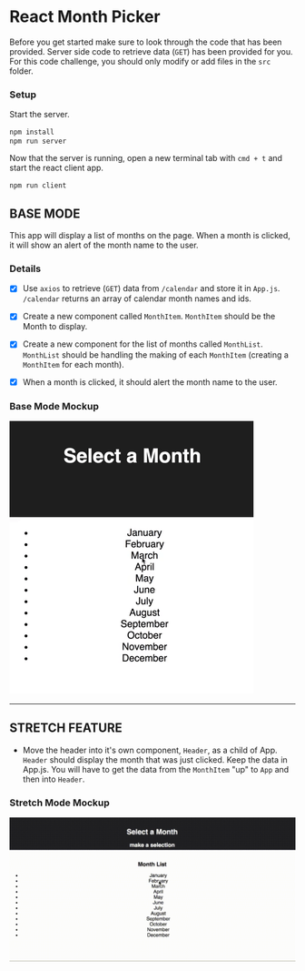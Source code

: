 # React Month Picker

Before you get started make sure to look through the code that has been provided. Server side code to retrieve data (`GET`) has been provided for you. For this code challenge, you should only modify or add files in the `src` folder.

### Setup

Start the server.

```
npm install
npm run server
```

Now that the server is running, open a new terminal tab with `cmd + t` and start the react client app.

```
npm run client
```

## BASE MODE

This app will display a list of months on the page. When a month is clicked, it will show an alert of the month name to the user.

### Details

- [x] Use `axios` to retrieve (`GET`) data from `/calendar` and store it in `App.js`. `/calendar` returns an array of calendar month names and ids.
- [x] Create a new component called `MonthItem`. `MonthItem` should be the Month to display.
- [x] Create a new component for the list of months called `MonthList`. `MonthList` should be handling the making of each `MonthItem` (creating a `MonthItem` for each month).
- [x] When a month is clicked, it should alert the month name to the user.


### Base Mode Mockup

![Base Mode Mockup](wireframes/base-solution.gif)

---

## STRETCH FEATURE

- Move the header into it's own component, `Header`, as a child of App. `Header` should display the month that was just clicked. Keep the data in App.js. You will have to get the data from the `MonthItem` "up" to `App` and then into `Header`.

### Stretch Mode Mockup

![Stretch Mode Mockup](wireframes/stretch-solution.gif)
